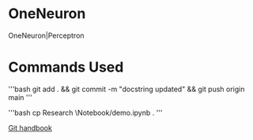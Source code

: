 # OneNeuron
OneNeuron|Perceptron 

# Commands Used

'''bash
git add . && git commit -m "docstring updated" && git push origin main
'''

'''bash
cp Research \Notebook/demo.ipynb .
'''

[Git handbook](https://guides.github.com/introduction/git-handbook/)



